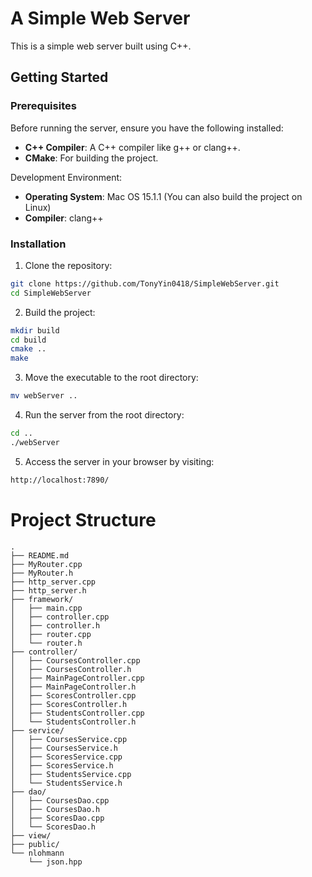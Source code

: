# A Simple Web Server

This is a simple web server built using C++.

## Getting Started

### Prerequisites

Before running the server, ensure you have the following installed:

- **C++ Compiler**: A C++ compiler like g++ or clang++.
- **CMake**: For building the project.

Development Environment:
- **Operating System**: Mac OS 15.1.1 (You can also build the project on Linux)
- **Compiler**: clang++

### Installation

1.	Clone the repository:
```sh
git clone https://github.com/TonyYin0418/SimpleWebServer.git
cd SimpleWebServer
```
2.	Build the project:
```sh
mkdir build
cd build
cmake ..
make
```
3. Move the executable to the root directory:
```sh
mv webServer ..
```

4. Run the server from the root directory:
```sh
cd ..
./webServer
```

5. Access the server in your browser by visiting:
```sh
http://localhost:7890/
```


# Project Structure

```
.
├── README.md
├── MyRouter.cpp
├── MyRouter.h
├── http_server.cpp
├── http_server.h
├── framework/
│   ├── main.cpp
│   ├── controller.cpp
│   ├── controller.h
│   ├── router.cpp
│   └── router.h
├── controller/
│   ├── CoursesController.cpp
│   ├── CoursesController.h
│   ├── MainPageController.cpp
│   ├── MainPageController.h
│   ├── ScoresController.cpp
│   ├── ScoresController.h
│   ├── StudentsController.cpp
│   └── StudentsController.h
├── service/
│   ├── CoursesService.cpp
│   ├── CoursesService.h
│   ├── ScoresService.cpp
│   ├── ScoresService.h
│   ├── StudentsService.cpp
│   └── StudentsService.h
├── dao/
│   ├── CoursesDao.cpp
│   ├── CoursesDao.h
│   ├── ScoresDao.cpp
│   └── ScoresDao.h
├── view/
├── public/
└── nlohmann
    └── json.hpp
```
